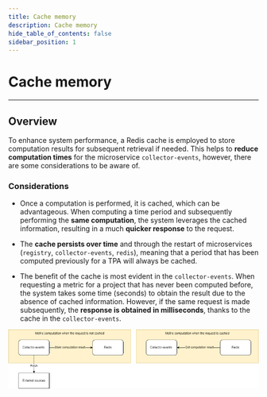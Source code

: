 ```yaml
---
title: Cache memory
description: Cache memory
hide_table_of_contents: false
sidebar_position: 1
---
```


# Cache memory

---

## Overview

To enhance system performance, a Redis cache is employed to store computation results for subsequent retrieval if needed. This helps to **reduce computation times** for the microservice `collector-events`, however, there are some considerations to be aware of.

### Considerations

- Once a computation is performed, it is cached, which can be advantageous. When computing a time period and subsequently performing the **same computation**, the system leverages the cached information, resulting in a much **quicker response** to the request.

- The **cache persists over time** and through the restart of microservices (`registry`, `collector-events`, `redis`), meaning that a period that has been computed previously for a TPA will always be cached.

- The benefit of the cache is most evident in the `collector-events`. When requesting a metric for a project that has never been computed before, the system takes some time (seconds) to obtain the result due to the absence of cached information. However, if the same request is made subsequently, the **response is obtained in milliseconds**, thanks to the cache in the `collector-events`.

![descripción](/img/architecture/cache-memory.png)

